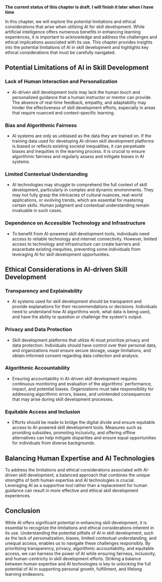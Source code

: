 **The current status of this chapter is draft. I will finish it later when I have time**

In this chapter, we will explore the potential limitations and ethical considerations that arise when utilizing AI for skill development. While artificial intelligence offers numerous benefits in enhancing learning experiences, it is important to acknowledge and address the challenges and ethical implications associated with its use. This chapter provides insights into the potential limitations of AI in skill development and highlights key ethical considerations that must be carefully navigated.

Potential Limitations of AI in Skill Development
------------------------------------------------

### Lack of Human Interaction and Personalization

* AI-driven skill development tools may lack the human touch and personalized guidance that a human instructor or mentor can provide. The absence of real-time feedback, empathy, and adaptability may hinder the effectiveness of skill development efforts, especially in areas that require nuanced and context-specific learning.

### Bias and Algorithmic Fairness

* AI systems are only as unbiased as the data they are trained on. If the training data used for developing AI-driven skill development platforms is biased or reflects existing societal inequalities, it can perpetuate biases and inequities in the learning process. It is crucial to ensure algorithmic fairness and regularly assess and mitigate biases in AI systems.

### Limited Contextual Understanding

* AI technologies may struggle to comprehend the full context of skill development, particularly in complex and dynamic environments. They may not fully grasp the intricacies of cultural nuances, real-world applications, or evolving trends, which are essential for mastering certain skills. Human judgment and contextual understanding remain invaluable in such cases.

### Dependence on Accessible Technology and Infrastructure

* To benefit from AI-powered skill development tools, individuals need access to reliable technology and internet connectivity. However, limited access to technology and infrastructure can create barriers and exacerbate existing inequities, preventing some individuals from leveraging AI for skill development opportunities.

Ethical Considerations in AI-driven Skill Development
-----------------------------------------------------

### Transparency and Explainability

* AI systems used for skill development should be transparent and provide explanations for their recommendations or decisions. Individuals need to understand how AI algorithms work, what data is being used, and have the ability to question or challenge the system's output.

### Privacy and Data Protection

* Skill development platforms that utilize AI must prioritize privacy and data protection. Individuals should have control over their personal data, and organizations must ensure secure storage, usage limitations, and obtain informed consent regarding data collection and analysis.

### Algorithmic Accountability

* Ensuring accountability in AI-driven skill development requires continuous monitoring and evaluation of the algorithms' performance, impact, and potential biases. Organizations must take responsibility for addressing algorithmic errors, biases, and unintended consequences that may arise during skill development processes.

### Equitable Access and Inclusion

* Efforts should be made to bridge the digital divide and ensure equitable access to AI-powered skill development tools. Measures such as providing subsidies, promoting inclusivity, and offering offline alternatives can help mitigate disparities and ensure equal opportunities for individuals from diverse backgrounds.

Balancing Human Expertise and AI Technologies
---------------------------------------------

To address the limitations and ethical considerations associated with AI-driven skill development, a balanced approach that combines the unique strengths of both human expertise and AI technologies is crucial. Leveraging AI as a supportive tool rather than a replacement for human guidance can result in more effective and ethical skill development experiences.

Conclusion
----------

While AI offers significant potential in enhancing skill development, it is essential to recognize the limitations and ethical considerations inherent in its use. Understanding the potential pitfalls of AI in skill development, such as the lack of personalization, biases, limited contextual understanding, and unequal access, enables us to navigate these challenges responsibly. By prioritizing transparency, privacy, algorithmic accountability, and equitable access, we can harness the power of AI while ensuring fairness, inclusivity, and human-centricity in skill development efforts. Striking a balance between human expertise and AI technologies is key to unlocking the full potential of AI in supporting personal growth, fulfillment, and lifelong learning endeavors.
